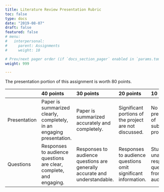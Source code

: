 ```yaml
---
title: Literature Review Presentation Rubric
toc: false
type: docs
date: "2019-08-07"
draft: false
featured: false
# menu:
#   interpersonal:
#     parent: Assignments
#     weight: 10

# Prev/next pager order (if `docs_section_pager` enabled in `params.toml`)
weight: 999

---
```


The presentation portion of this assignment is worth 80 points.

|              | 40 points                                                             | 30 points                                                                  | 20 points                                                     | 10 points                                                    |
|:-------------|:-------------|:-------------|:-------------|:-------------|
| Presentation | Paper is summarized clearly, completely, in an engaging presentation. | Paper is summarized accurately and completely.                             | Significant portions of the project are not discussed.        | No presentation of substance provided.                       |
| Questions    | Responses to audience questions are clear, complete, and engaging.    | Responses to audience questions are generally accurate and understandable. | Responses to audience questions omit significant information. | Student is unable to respond to questions from the audience. |


